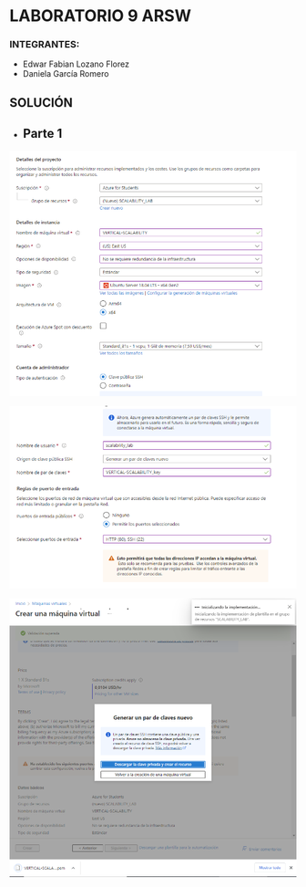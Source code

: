# LABORATORIO 9 ARSW



### INTEGRANTES:

* Edwar Fabian Lozano Florez
* Daniela García Romero


## SOLUCIÓN


* ## Parte 1

![img.png](img.png)

![img_2.png](img_2.png)

![img_4.png](img_4.png)
